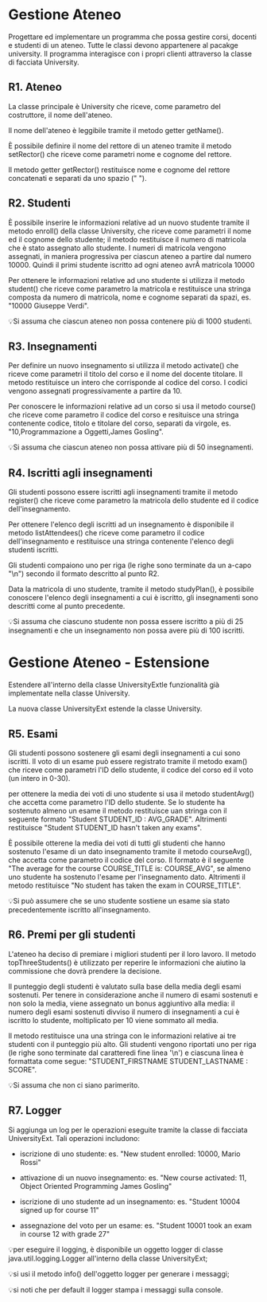 # Gestione Ateneo

Progettare ed implementare un programma che possa gestire corsi, docenti e studenti di un ateneo. Tutte le classi devono appartenere al pacakge university. 
Il programma interagisce con i propri clienti attraverso la classe di facciata University. 

## R1. Ateneo

La classe principale è University che riceve, come parametro del costruttore, il nome dell'ateneo. 

Il nome dell'ateneo è leggibile tramite il metodo getter getName(). 

È possibile definire il nome del rettore di un ateneo tramite il metodo setRector() che riceve come parametri nome e cognome del rettore. 

Il metodo getter getRector() restituisce nome e cognome del rettore concatenati e separati da uno spazio (" "). 

## R2. Studenti

È possibile inserire le informazioni relative ad un nuovo studente tramite il metodo enroll() della classe University, che riceve come parametri il nome ed il cognome dello studente; il metodo restituisce il numero di matricola che è stato assegnato allo studente.
 I numeri di matricola vengono assegnati, in maniera progressiva per ciascun ateneo a partire dal numero 10000. Quindi il primi studente iscritto ad ogni ateneo avrÃ  matricola 10000 

Per ottenere le informazioni relative ad uno studente si utilizza il metodo student() che riceve come parametro la matricola e restituisce una stringa composta da numero di matricola, nome e cognome separati da spazi, es. "10000 Giuseppe Verdi". 

💡Si assuma che ciascun ateneo non possa contenere più di 1000 studenti. 

## R3. Insegnamenti

Per definire un nuovo insegnamento si utilizza il metodo activate() che riceve come parametri il titolo del corso e il nome del docente titolare. Il metodo restituisce un intero che corrisponde al codice del corso. I codici vengono assegnati progressivamente a partire da 10. 

Per conoscere le informazioni relative ad un corso si usa il metodo course() che riceve come parametro il codice del corso e resituisce una stringa contenente codice, titolo e titolare del corso, separati da virgole, es. "10,Programmazione a Oggetti,James Gosling". 

💡Si assuma che ciascun ateneo non possa attivare più di 50 insegnamenti. 

## R4. Iscritti agli insegnamenti

Gli studenti possono essere iscritti agli insegnamenti tramite il metodo register() che riceve come parametro la matricola dello studente ed il codice dell'insegnamento. 

Per ottenere l'elenco degli iscritti ad un insegnamento è disponibile il metodo listAttendees() che riceve come parametro il codice dell'insegnamento e restituisce una stringa contenente l'elenco degli studenti iscritti. 

Gli studenti compaiono uno per riga (le righe sono terminate da un a-capo "\n") secondo il formato descritto al punto R2. 

Data la matricola di uno studente, tramite il metodo studyPlan(), è possibile conoscere l'elenco degli insegnamenti a cui è iscritto, gli insegnamenti sono descritti come al punto precedente. 

💡Si assuma che ciascuno studente non possa essere iscritto a più di 25 insegnamenti e che un insegnamento non possa avere più di 100 iscritti. 

# Gestione Ateneo - Estensione
Estendere all'interno della classe UniversityExtle funzionalità già implementate nella classe University. 

La nuova classe UniversityExt estende la classe University. 

## R5. Esami

Gli studenti possono sostenere gli esami degli insegnamenti a cui sono iscritti. Il voto di un esame può essere registrato tramite il metodo exam() che riceve come parametri l'ID dello studente, il codice del corso ed il voto (un intero in 0-30). 

per ottenere la media dei voti di uno studente si usa il metodo studentAvg() che accetta come parametro l'ID dello studente. Se lo studente ha sostenuto almeno un esame il metodo restituisce uan stringa con il seguente formato "Student STUDENT_ID : AVG_GRADE". Altrimenti restituisce "Student STUDENT_ID hasn't taken any exams". 

È possibile otterene la media dei voti di tutti gli studenti che hanno sostenuto l'esame di un dato insegnamento tramite il metodo courseAvg(), che accetta come parametro il codice del corso. Il formato è il seguente "The average for the course COURSE_TITLE is: COURSE_AVG", se almeno uno studente ha sostenuto l'esame per l'insegnamento dato. Altrimenti il metodo restituisce "No student has taken the exam in COURSE_TITLE". 

💡Si può assumere che se uno studente sostiene un esame sia stato precedentemente iscritto all'insegnamento. 

## R6. Premi per gli studenti

L'ateneo ha deciso di premiare i migliori studenti per il loro lavoro. Il metodo topThreeStudents() è utilizzato per reperire le informazioni che aiutino la commissione che dovrà prendere la decisione. 

Il punteggio degli studenti è valutato sulla base della media degli esami sostenuti. Per tenere in considerazione anche il numero di esami sostenuti e non solo la media, viene assegnato un bonus aggiuntivo alla media: il numero degli esami sostenuti divviso il numero di insegnamenti a cui è iscritto lo studente, moltiplicato per 10 viene sommato all media. 

Il metodo restituisce una una stringa con le informazioni relative ai tre studenti con il punteggio più alto. Gli studenti vengono riportati uno per riga (le righe sono terminate dal caratteredi fine linea '\n') e ciascuna linea è formattata come segue: "STUDENT_FIRSTNAME STUDENT_LASTNAME : SCORE". 

💡Si assuma che non ci siano parimerito. 

## R7. Logger

Si aggiunga un log per le operazioni eseguite tramite la classe di facciata UniversityExt. Tali operazioni includono: 
* iscrizione di uno studente: es. "New student enrolled: 10000, Mario Rossi"

* attivazione di un nuovo insegnamento: es. "New course activated: 11, Object Oriented Programming James Gosling"

* iscrizione di uno studente ad un insegnamento: es. "Student 10004 signed up for course 11"

* assegnazione del voto per un esame: es. "Student 10001 took an exam in course 12 with grade 27"



💡per eseguire il logging, è disponibile un oggetto logger di classe java.util.logging.Logger all'interno della classe UniversityExt; 

💡si usi il metodo info() dell'oggetto logger per generare i messaggi; 

💡si noti che per default il logger stampa i messaggi sulla console. 

